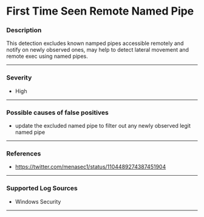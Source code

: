 # First Time Seen Remote Named Pipe
### Description

This detection excludes known namped pipes accessible remotely and notify on newly observed ones, 
may help to detect lateral movement and remote exec using named pipes.

-------------------
### Severity

- High

-------------------
<!---
### Detailed Information

- Why is this alert triggered?
- What are the typical causes that generate this alert? (e.g. port scans, unusual file access activity, etc...)
- Which corroborating information should be looked up?
- Any supporting queries to get more information?
- Any supporting visualizations to get more information?

-------------------
--->
### Possible causes of false positives

- update the excluded named pipe to filter out any newly observed legit named pipe

-------------------
### References

- https://twitter.com/menasec1/status/1104489274387451904

-------------------
### Supported Log Sources

- Windows Security

-------------------
